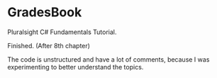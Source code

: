 # GradesBook

Pluralsight C# Fundamentals Tutorial.

Finished.
(After 8th chapter)

The code is unstructured and have a lot of comments, because I was experimenting to better understand the topics.
